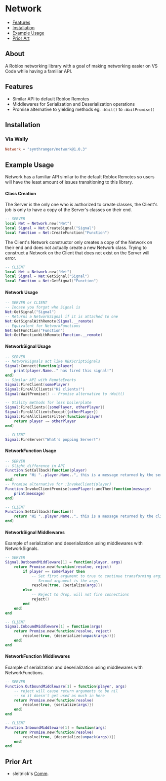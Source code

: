 # Network
  - [Features](#features)
  - [Installation](#installation)
  - [Example Usage](#example-usage)
  - [Prior Art](#prior-art)

## About
A Roblox networking library with a goal of making networking easier on VS Code while having a familiar API. <br/>

## Features
- Similar API to default Roblox Remotes
- Middlewares for Serialization and Deserialization operations
- Promise alternative to yielding methods eg. `:Wait()` to `:WaitPromise()`

## Installation
### Via Wally
```toml
Network = "synthranger/network@1.0.3"
```

## Example Usage
Network has a familiar API similar to the default Roblox Remotes so users will have the least amount of issues transitioning to this library.

#### Class Creation
The Server is the only one who is authorized to create classes, the Client's job is only to have a copy of the Server's classes on their end.
```lua
-- SERVER
local Net = Network.new("Net")
local Signal = Net:CreateSignal("Signal")
local Function = Net:CreateFunction("Function")
```
The Client's Network constructor only creates a copy of the Network on their end and does not actually create a new Network class. Trying to construct a Network on the Client that does not exist on the Server will error.
```lua
-- CLIENT
local Net = Network.new("Net")
local Signal = Net:GetSignal("Signal")
local Function = Net:GetSignal("Function")
```

#### Network Usage
```lua
-- SERVER or CLIENT
-- Incase you forgot who Signal is
Net:GetSignal("Signal")
-- Returns a NetworkSignal if it is attached to one
Net:GetSignalWithRemote(Signal.__remote)
-- Equivalent for NetworkFunctions
Net:GetFunction("Function")
Net:GetFunctionWithRemote(Function.__remote)
```

#### NetworkSignal Usage
```lua
-- SERVER
-- NetworkSignals act like RBXScriptSignals
Signal:Connect(function(player)
    print(player.Name.." has fired this signal!")
end)
-- Similar API with RemoteEvents
Signal:FireClient(somePlayer)
Signal:FireAllClients("Hi clients!")
Signal:WaitPromise() -- Promise alternative to :Wait()

-- Utility methods for less boilerplate
Signal:FireClients({somePlayer, otherPlayer})
Signal:FireAllClientsExcept({otherPlayer})
Signal:FireAllClientsFilter(function(player)
    return player ~= otherPlayer
end)
```
```lua
-- CLIENT
Signal:FireServer("What's popping Server!")
```

#### NetworkFunction Usage
```lua
-- SERVER
-- Slight difference in API
Function:SetCallback(function(player)
    return "Hi "..player.Name..", this is a message returned by the server."
end)
-- Promise alternative for :InvokeClient(player)
Function:InvokeClientPromise(somePlayer):andThen(function(message)
    print(message)
end)
```
```lua
-- CLIENT
Function:SetCallback(function()
    return "Hi "..player.Name..", this is a message returned by the client."
end)
```

#### NetworkSignal Middlewares
Example of serialization and deserialization using middlewares with NetworkSignals.
```lua
-- SERVER
Signal.OutboundMiddleware[1] = function(player, args)
    return Promise.new(function(resolve, reject)
        if player == somePlayer then
            -- Set first argument to true to continue transforming args with next middleware
            -- Second argument is the args
            resolve(true, {serialize(args)})
        else
            -- Reject to drop, will not fire connections
            reject()
        end
    end)
end
```
```lua
-- CLIENT
Signal.InboundMiddleware[1] = function(args)
    return Promise.new(function(resolve, reject)
        resolve(true, {deserialize(unpack(args))})
    end)
end
```

#### NetworkFunction Middlewares
Example of serialization and deserialization using middlewares with NetworkFunctions.
```lua
-- SERVER
Function.OutboundMiddleware[1] = function(player, args)
    -- reject will cause return arguments to be nil 
    -- so it doesn't get used as much in here
    return Promise.new(function(resolve)
        resolve(true, {serialize(args)})
    end)
end
```
```lua
-- CLIENT
Function.InboundMiddleware[1] = function(args)
    return Promise.new(function(resolve)
        resolve(true, {deserialize(unpack(args))})
    end)
end
```

## Prior Art
- sleitnick's [Comm](https://sleitnick.github.io/RbxUtil/api/Comm/).
